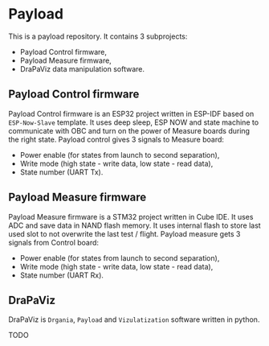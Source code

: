 # Payload

This is a payload repository. It contains 3 subprojects:
 - Payload Control firmware,
 - Payload Measure firmware,
 - DraPaViz data manipulation software.

## Payload Control firmware

Payload Control firmware is an ESP32 project written in ESP-IDF based on `ESP-Now-Slave` template. It uses deep sleep, ESP NOW and state machine to communicate with OBC and turn on the power of Measure boards during the right state. Payload control gives 3 signals to Measure board:
 - Power enable (for states from launch to second separation),
 - Write mode (high state - write data, low state - read data),
 - State number (UART Tx).

## Payload Measure firmware

Payload Measure firmware is a STM32 project written in Cube IDE. It uses ADC and save data in NAND flash memory. It uses internal flash to store last used slot to not overwrite the last test / flight. Payload measure gets 3 signals from Control board:
 - Power enable (for states from launch to second separation),
 - Write mode (high state - write data, low state - read data),
 - State number (UART Rx).

## DraPaViz

DraPaViz is `Drgania`, `Payload` and `Vizulatization` software written in python.

TODO